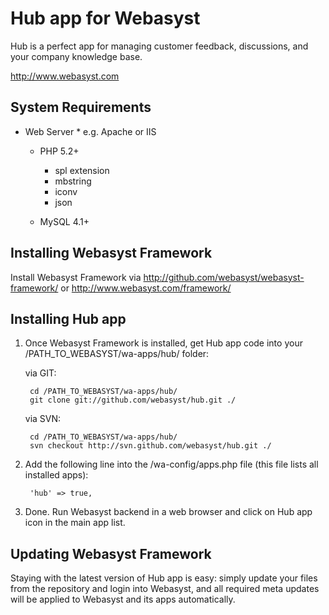 # Hub app for Webasyst #

Hub is a perfect app for managing customer feedback, discussions, and your company knowledge base.

http://www.webasyst.com

## System Requirements ##

  * Web Server
		* e.g. Apache or IIS
		
	* PHP 5.2+
		* spl extension
		* mbstring
		* iconv
		* json

	* MySQL 4.1+

## Installing Webasyst Framework ##

Install Webasyst Framework via http://github.com/webasyst/webasyst-framework/ or http://www.webasyst.com/framework/

## Installing Hub app ##

1. Once Webasyst Framework is installed, get Hub app code into your /PATH_TO_WEBASYST/wa-apps/hub/ folder:

	via GIT:

		cd /PATH_TO_WEBASYST/wa-apps/hub/
		git clone git://github.com/webasyst/hub.git ./

	via SVN:
	
		cd /PATH_TO_WEBASYST/wa-apps/hub/
		svn checkout http://svn.github.com/webasyst/hub.git ./

2. Add the following line into the /wa-config/apps.php file (this file lists all installed apps):

		'hub' => true,
		
3. Done. Run Webasyst backend in a web browser and click on Hub app icon in the main app list.

## Updating Webasyst Framework ##

Staying with the latest version of Hub app is easy: simply update your files from the repository and login into Webasyst, and all required meta updates will be applied to Webasyst and its apps automatically.
